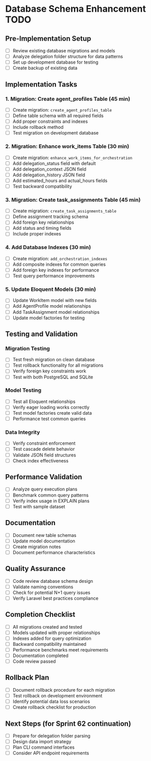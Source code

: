 # Database Schema Enhancement TODO

## Pre-Implementation Setup
- [ ] Review existing database migrations and models
- [ ] Analyze delegation folder structure for data patterns
- [ ] Set up development database for testing
- [ ] Create backup of existing data

## Implementation Tasks

### 1. Migration: Create agent_profiles Table (45 min)
- [ ] Create migration: `create_agent_profiles_table`
- [ ] Define table schema with all required fields
- [ ] Add proper constraints and indexes
- [ ] Include rollback method
- [ ] Test migration on development database

### 2. Migration: Enhance work_items Table (30 min)
- [ ] Create migration: `enhance_work_items_for_orchestration`
- [ ] Add delegation_status field with default
- [ ] Add delegation_context JSON field
- [ ] Add delegation_history JSON field
- [ ] Add estimated_hours and actual_hours fields
- [ ] Test backward compatibility

### 3. Migration: Create task_assignments Table (45 min)
- [ ] Create migration: `create_task_assignments_table`
- [ ] Define assignment tracking schema
- [ ] Add foreign key relationships
- [ ] Add status and timing fields
- [ ] Include proper indexes

### 4. Add Database Indexes (30 min)
- [ ] Create migration: `add_orchestration_indexes`
- [ ] Add composite indexes for common queries
- [ ] Add foreign key indexes for performance
- [ ] Test query performance improvements

### 5. Update Eloquent Models (30 min)
- [ ] Update WorkItem model with new fields
- [ ] Add AgentProfile model relationships
- [ ] Add TaskAssignment model relationships
- [ ] Update model factories for testing

## Testing and Validation

### Migration Testing
- [ ] Test fresh migration on clean database
- [ ] Test rollback functionality for all migrations
- [ ] Verify foreign key constraints work
- [ ] Test with both PostgreSQL and SQLite

### Model Testing
- [ ] Test all Eloquent relationships
- [ ] Verify eager loading works correctly
- [ ] Test model factories create valid data
- [ ] Performance test common queries

### Data Integrity
- [ ] Verify constraint enforcement
- [ ] Test cascade delete behavior
- [ ] Validate JSON field structures
- [ ] Check index effectiveness

## Performance Validation
- [ ] Analyze query execution plans
- [ ] Benchmark common query patterns
- [ ] Verify index usage in EXPLAIN plans
- [ ] Test with sample dataset

## Documentation
- [ ] Document new table schemas
- [ ] Update model documentation
- [ ] Create migration notes
- [ ] Document performance characteristics

## Quality Assurance
- [ ] Code review database schema design
- [ ] Validate naming conventions
- [ ] Check for potential N+1 query issues
- [ ] Verify Laravel best practices compliance

## Completion Checklist
- [ ] All migrations created and tested
- [ ] Models updated with proper relationships
- [ ] Indexes added for query optimization
- [ ] Backward compatibility maintained
- [ ] Performance benchmarks meet requirements
- [ ] Documentation completed
- [ ] Code review passed

## Rollback Plan
- [ ] Document rollback procedure for each migration
- [ ] Test rollback on development environment
- [ ] Identify potential data loss scenarios
- [ ] Create rollback checklist for production

## Next Steps (for Sprint 62 continuation)
- [ ] Prepare for delegation folder parsing
- [ ] Design data import strategy
- [ ] Plan CLI command interfaces
- [ ] Consider API endpoint requirements